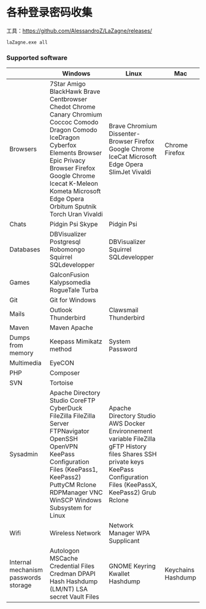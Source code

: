 # 各种登录密码收集

工具：https://github.com/AlessandroZ/LaZagne/releases/

```
laZagne.exe all
```

### Supported software

|                                      | Windows                                                                                                                                                                                                                                                         | Linux                                                                                                                                                                       | Mac                |
| ------------------------------------ | --------------------------------------------------------------------------------------------------------------------------------------------------------------------------------------------------------------------------------------------------------------- | --------------------------------------------------------------------------------------------------------------------------------------------------------------------------- | ------------------ |
| Browsers                             | 7Star Amigo BlackHawk Brave Centbrowser Chedot Chrome Canary Chromium Coccoc Comodo Dragon Comodo IceDragon Cyberfox Elements Browser Epic Privacy Browser Firefox Google Chrome Icecat K-Meleon Kometa Microsoft Edge Opera Orbitum Sputnik Torch Uran Vivaldi | Brave Chromium Dissenter-Browser Firefox Google Chrome IceCat Microsoft Edge Opera SlimJet Vivaldi                                                                          | Chrome Firefox     |
| Chats                                | Pidgin Psi Skype                                                                                                                                                                                                                                                | Pidgin Psi                                                                                                                                                                  |                    |
| Databases                            | DBVisualizer Postgresql Robomongo Squirrel SQLdevelopper                                                                                                                                                                                                        | DBVisualizer Squirrel SQLdevelopper                                                                                                                                         |                    |
| Games                                | GalconFusion Kalypsomedia RogueTale Turba                                                                                                                                                                                                                       |                                                                                                                                                                             |                    |
| Git                                  | Git for Windows                                                                                                                                                                                                                                                 |                                                                                                                                                                             |                    |
| Mails                                | Outlook Thunderbird                                                                                                                                                                                                                                             | Clawsmail Thunderbird                                                                                                                                                       |                    |
| Maven                                | Maven Apache                                                                                                                                                                                                                                                    |                                                                                                                                                                             |                    |
| Dumps from memory                    | Keepass Mimikatz method                                                                                                                                                                                                                                         | System Password                                                                                                                                                             |                    |
| Multimedia                           | EyeCON                                                                                                                                                                                                                                                          |                                                                                                                                                                             |                    |
| PHP                                  | Composer                                                                                                                                                                                                                                                        |                                                                                                                                                                             |                    |
| SVN                                  | Tortoise                                                                                                                                                                                                                                                        |                                                                                                                                                                             |                    |
| Sysadmin                             | Apache Directory Studio CoreFTP CyberDuck FileZilla FileZilla Server FTPNavigator OpenSSH OpenVPN KeePass Configuration Files (KeePass1, KeePass2) PuttyCM Rclone RDPManager VNC WinSCP Windows Subsystem for Linux                                             | Apache Directory Studio AWS Docker Environnement variable FileZilla gFTP History files Shares SSH private keys KeePass Configuration Files (KeePassX, KeePass2) Grub Rclone |                    |
| Wifi                                 | Wireless Network                                                                                                                                                                                                                                                | Network Manager WPA Supplicant                                                                                                                                              |                    |
| Internal mechanism passwords storage | Autologon MSCache Credential Files Credman DPAPI Hash Hashdump (LM/NT) LSA secret Vault Files                                                                                                                                                                   | GNOME Keyring Kwallet Hashdump                                                                                                                                              | Keychains Hashdump |
